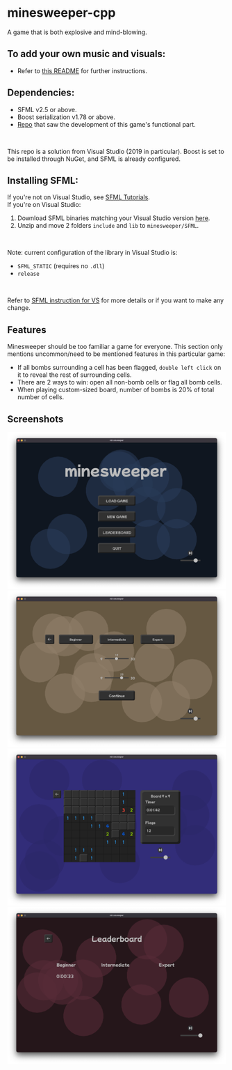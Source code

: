 # minesweeper-cpp
A game that is both explosive and mind-blowing.

## To add your own music and visuals:
- Refer to [this README](https://github.com/sxweetlollipop2912/minesweeper-cpp/blob/main/game_release/windows/assets/music/README.md) for further instructions.

## Dependencies:
- SFML v2.5 or above.
- Boost serialization v1.78 or above.
- [Repo](https://github.com/phatalways-sleeping/firstgame_Minesweeper) that saw the development of this game's functional part.
<br>

This repo is a solution from Visual Studio (2019 in particular). Boost is set to be installed through NuGet, and SFML is already configured.

## Installing SFML:
If you're not on Visual Studio, see [SFML Tutorials](https://www.sfml-dev.org/tutorials/2.5/).
<br>
If you're on Visual Studio:
1. Download SFML binaries matching your Visual Studio version [here](https://www.sfml-dev.org/download/sfml/2.5.1/).
2. Unzip and move 2 folders `include` and `lib` to `minesweeper/SFML`.
<br>

Note: current configuration of the library in Visual Studio is:
- `SFML_STATIC` (requires no `.dll`)
- `release`
<br>

Refer to [SFML instruction for VS](https://www.sfml-dev.org/tutorials/2.5/start-vc.php) for more details or if you want to make any change.

## Features
Minesweeper should be too familiar a game for everyone. This section only mentions uncommon/need to be mentioned features in this particular game:
- If all bombs surrounding a cell has been flagged, `double left click` on it to reveal the rest of surrounding cells.
- There are 2 ways to win: open all non-bomb cells or flag all bomb cells.
- When playing custom-sized board, number of bombs is 20% of total number of cells.

## Screenshots
<img src="https://github.com/sxweetlollipop2912/minesweeper-cpp/blob/main/game_release/screenshots/menu.png" alt="menu" width="600"/>
<img src="https://github.com/sxweetlollipop2912/minesweeper-cpp/blob/main/game_release/screenshots/difficulty.png" alt="difficulty" width="600"/>
<img src="https://github.com/sxweetlollipop2912/minesweeper-cpp/blob/main/game_release/screenshots/ingame.png" alt="in-game" width="600"/>
<img src="https://github.com/sxweetlollipop2912/minesweeper-cpp/blob/main/game_release/screenshots/leaderboard.png" alt="leaderboard" width="600"/>
